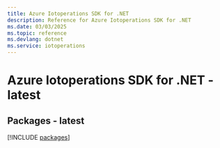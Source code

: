 ```yaml
---
title: Azure Iotoperations SDK for .NET
description: Reference for Azure Iotoperations SDK for .NET
ms.date: 03/03/2025
ms.topic: reference
ms.devlang: dotnet
ms.service: iotoperations
---
```

# Azure Iotoperations SDK for .NET - latest
## Packages - latest
[!INCLUDE [packages](iotoperations-index.md)]
